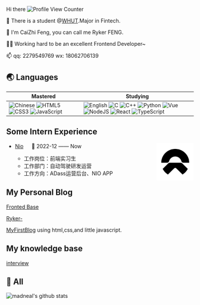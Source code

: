 Hi there ![Profile View Counter](https://komarev.com/ghpvc/?username=18062706139fcz)

🏫 There is a student @[WHUT](http://www.whut.edu.cn).Major in Fintech.<br>

🎈 I'm CaiZhi Feng, you can call me Ryker FENG.<br>

👨‍💻 Working hard to be an excellent Frontend Developer~

📫 qq: 2279549769 wx: 18062706139

## 🌏 Languages

| Mastered                                                     | Studying                                                     |
| ------------------------------------------------------------ | ------------------------------------------------------------ |
| ![Chinese](https://img.shields.io/badge/-Chinese-ff0000?style=flat-square) ![HTML5](https://img.shields.io/badge/-HTML5-e34f26?style=flat-square&logo=HTML5&logoColor=fff) ![CSS3](https://img.shields.io/badge/-CSS3-1572b6?style=flat-square&logo=CSS3&labelColor=1572b6) ![JavaScript](https://img.shields.io/badge/JavaScript-F7DF1E?style=flat-square&amp;logo=javascript&amp;logoColor=black) | ![English](https://img.shields.io/badge/-English-239dff?style=flat-square) ![C](https://img.shields.io/badge/-C-a8b9cc?style=flat-square&logo=C&logoColor=fff) ![C++](https://img.shields.io/badge/-C%2b%2b-00599c?style=flat-square&logo=C%2b%2b&logoColor=fff) ![Python](https://img.shields.io/badge/-Python-3776ab?style=flat-square&logo=python&logoColor=fff)  ![Vue](https://img.shields.io/badge/Vue.js-35495E?style=flat-square&amp;logo=vue.js&amp;logoColor=4FC08) ![NodeJS](https://img.shields.io/badge/Node.js-43853D?style=flat-square&amp;logo=node.js&amp;logoColor=white)  ![React](https://img.shields.io/badge/React-20232A?style=flat-square&amp;logo=react&amp;logoColor=61DAFB) ![TypeScript](https://img.shields.io/badge/TypeScript-007ACC?style=flat-square&amp;logo=typescript&amp;logoColor=white) |

## Some Intern Experience

<tr>
<td>

<img align="right" width="100" height="100" src="./img/NIO_logo" />

- [Nio](https://www.nio.cn/) &emsp; 📌 2022-12 —— Now

  - 工作岗位：前端实习生
  - 工作部门：自动驾驶研发运营
  - 工作方向：ADass运营后台、NIO APP

</td>
</tr>

## My Personal Blog
[Fronted Base](https://18062706139fcz.github.io/learn-javas/handbook/start.html)

[Ryker-](https://www.rykerfeng.cn)

[MyFirstBlog](https://18062706139fcz.github.io/index.html) using html,css,and little javascript.

## My knowledge base

[interview](https://www.yuque.com/books/share/68dc5e98-568a-46a8-8fd6-65dd0e84efec?)

## 🔭 All

![madneal's github stats](https://github-readme-stats.vercel.app/api?username=18062706139fcz&show_icons=true&theme=radical)
